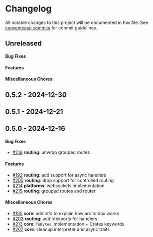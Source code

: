 # Changelog
All notable changes to this project will be documented in this file. See [conventional commits](https://www.conventionalcommits.org/) for commit guidelines.

## Unreleased
#### Bug Fixes

#### Features

#### Miscellaneous Chores

## 0.5.2 - 2024-12-30

## 0.5.1 - 2024-12-21

## 0.5.0 - 2024-12-16
#### Bug Fixes
- [#216](../../../../pull/216) **routing**: unwrap grouped routes

#### Features
- [#192](../../../../pull/192) **routing**: add support for async handlers
- [#205](../../../../pull/205) **routing**: drop support for controlled routing
- [#214](../../../../pull/214) **platforms**: websockets implementation
- [#215](../../../../pull/215) **routing**: grouped routes and router

#### Miscellaneous Chores
- [#195](../../../../pull/195) **core**: add info to explain how arc to box works
- [#203](../../../../pull/203) **routing**: add reexports for handlers
- [#213](../../../../pull/213) **core**: `ToBytes` implementation + Crates keywords
- [#207](../../../../pull/207) **core**: cleanup interpreter and async traits